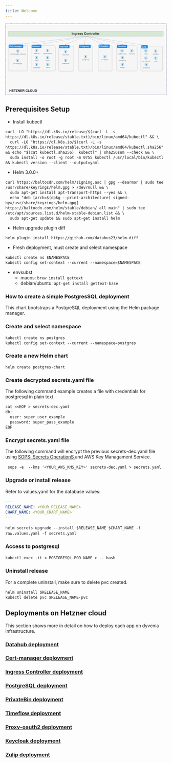 ```yaml
---
title: Welcome
---
```


![](infrastructure.png)

## Prerequisites Setup
* Install kubectl
```
curl -LO "https://dl.k8s.io/release/$(curl -L -s https://dl.k8s.io/release/stable.txt)/bin/linux/amd64/kubectl" && \
  curl -LO "https://dl.k8s.io/$(curl -L -s https://dl.k8s.io/release/stable.txt)/bin/linux/amd64/kubectl.sha256" && echo "$(cat kubectl.sha256)  kubectl" | sha256sum --check && \
  sudo install -o root -g root -m 0755 kubectl /usr/local/bin/kubectl && kubectl version --client --output=yaml
```

* Helm 3.0.0+
```  
curl https://baltocdn.com/helm/signing.asc | gpg --dearmor | sudo tee /usr/share/keyrings/helm.gpg > /dev/null && \
  sudo apt-get install apt-transport-https --yes && \
  echo "deb [arch=$(dpkg --print-architecture) signed-by=/usr/share/keyrings/helm.gpg] https://baltocdn.com/helm/stable/debian/ all main" | sudo tee /etc/apt/sources.list.d/helm-stable-debian.list && \
  sudo apt-get update && sudo apt-get install helm  
```

* Helm upgrade plugin diff
```
helm plugin install https://github.com/databus23/helm-diff
```
* Fresh deployment, must create and select namespace
``` 
kubectl create ns $NAMESPACE  
kubectl config set-context --current --namespace=$NAMESPACE
```
* envsubst
  * macos:
    `brew install gettext`
  * debian/ubuntu:
    `apt-get install gettext-base`

### How to create a simple PostgresSQL deployment
This chart bootstraps a PostgreSQL deployment using the Helm package manager.

### Create and select namespace
``` 
kubectl create ns postgres  
kubectl config set-context --current --namespace=postgres
```
  
### Create a new Helm chart
```
helm create postgres-chart
```

### Create decrypted secrets.yaml file
The following command example creates a file with credentials for postgresql in plain text.

  ```
  cat <<EOF > secrets-dec.yaml
  db:
    user: super_user_example
    password: super_pass_example
  EOF
  ```

### Encrypt secrets.yaml file   
The following command will encrypt the previous secrets-dec.yaml file using <a href="https://github.com/mozilla/sops" target="_blank"> SOPS: Secrets OperationS </a> and AWS Key Managament Service.

``` sops -e  --kms '<YOUR_AWS_KMS_KEY>' secrets-dec.yaml > secrets.yaml```

### Upgrade or install release
Refer to values.yaml for the database values:
```yaml
---
RELEASE_NAME: <YOUR_RELEASE_NAME>
CHART_NAME: <YOUR_CHART_NAME>
---
```

```helm secrets upgrade --install $RELEASE_NAME $CHART_NAME -f raw.values.yaml -f secrets.yaml ```
  
### Access to postgresql
  ```kubectl exec -it < POSTGRESQL-POD-NAME > -- bash ```
  
### Uninstall release
For a complete uninstall, make sure to delete pvc created.

``` 
helm uninstall $RELEASE_NAME
kubectl delete pvc $RELEASE_NAME-pvc
```

## Deployments on Hetzner cloud
This section shows more in detail on how to deploy each app on dyvenia infrastructure.

### <a href="https://github.com/dyvenia/infrastructure/tree/main/deployments/datahub" target="_blank"> Datahub deployment</a>
### <a href="https://github.com/dyvenia/infrastructure/tree/main/deployments/cert-manager" target="_blank"> Cert-manager deployment </a>
### <a href="https://github.com/dyvenia/infrastructure/tree/main/deployments/ingress" target="_blank"> Ingress Controller deployment </a>
### <a href="https://github.com/dyvenia/infrastructure/tree/main/deployments/postgresql" target="_blank"> PostgreSQL deployment </a>
### <a href="https://github.com/dyvenia/infrastructure/tree/main/deployments/privatebin" target="_blank"> PrivateBin deployment </a>
### <a href="https://github.com/dyvenia/infrastructure/tree/main/deployments/timeflow" target="_blank"> Timeflow deployment </a>
### <a href="https://github.com/dyvenia/infrastructure/tree/main/deployments/oauth2" target="_blank"> Proxy-oauth2 deployment </a>
### <a href="https://github.com/dyvenia/infrastructure/tree/main/deployments/keycloak" target="_blank"> Keycloak deployment </a>
### <a href="https://github.com/dyvenia/infrastructure/tree/main/deployments/zulip" target="_blank"> Zulip deployment </a> 
<!-- 
This is the **Edition** template from [CloudCannon](http://cloudcannon.com/).
**Edition** is perfect for documenting your product, application or service.
It's populated with example content to give you some ideas.

ChatApp is a fictional chat application for sending messages and media to others.
Teams and friend groups would use ChatApp to stay up to date if it existed.

> [Sign up](http://example.com/signup) or learn more about ChatApp at [example.com](http://example.com/).

### Getting Started

Getting a message sent is quick and easy with ChatApp:

1. Sign up for an account
2. Add your friends from their email addresses
3. Type a message or send a photo

> Feel free to send us a message at [feedback@example.com](mailto:feedback@example.com) with your feedback.

### Features

Explore more of ChatApp by reading about our features:

#### Media

Send images, videos and other media to people. Sources include your computer, phone and Facebook.

#### Contact Syncing

Sync your contact list with your phone and/or Facebook contacts. Never lose your contacts between devices again!

#### Devices

ChatApp is available everywhere. Find out how to set it up on your all your devices. -->
